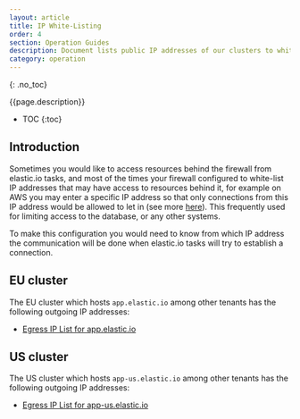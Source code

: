 ```yaml
---
layout: article
title: IP White-Listing
order: 4
section: Operation Guides
description: Document lists public IP addresses of our clusters to white-list if required.
category: operation
---
```


{: .no_toc}

{{page.description}}

- TOC
{:toc}

## Introduction

Sometimes you would like to access resources behind the firewall from elastic.io
tasks, and most of the times your firewall configured to white-list IP addresses
that may have access to resources behind it, for example on AWS you may enter a
specific IP address so that only connections from this IP address would be allowed
to let in (see more [here](https://docs.aws.amazon.com/AWSEC2/latest/UserGuide/authorizing-access-to-an-instance.html)).
This frequently used for limiting access to the database, or any other systems.

To make this configuration you would need to know from which IP address the
communication will be done when elastic.io tasks will try to establish a connection.

## EU cluster

The EU cluster which hosts `app.elastic.io` among other tenants has the following
outgoing IP addresses: 
* [Egress IP List for app.elastic.io](/admin/egress-ip-addresses.html#egress-ip-list-for-appelasticio)

## US cluster

The US cluster which hosts `app-us.elastic.io` among other tenants has the following
outgoing IP addresses: 
* [Egress IP List for app-us.elastic.io](/admin/egress-ip-addresses.html#egress-ip-list-for-app-uselasticio)